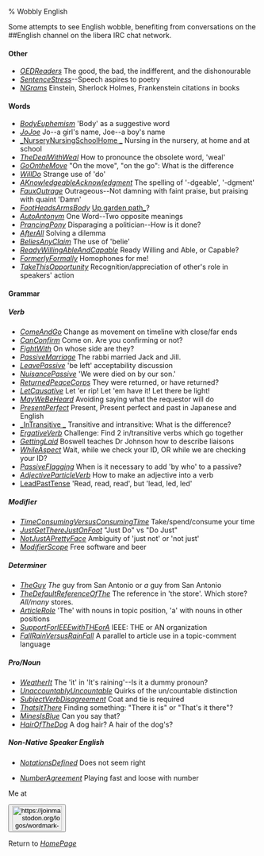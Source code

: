 % Wobbly English

Some attempts to see English wobble, benefiting from conversations on the ##English channel on the libera IRC chat network.

#### Other

* [_OEDReaders_](OEDReaders.html) The good, the bad, the indifferent, and the dishonourable
* [_SentenceStress_](SentenceStress.html)--Speech aspires to poetry
* [_NGrams_](NGrams.html) Einstein, Sherlock Holmes, Frankenstein citations in books

#### Words

* [_BodyEuphemism_](BodyEuphemism.html) 'Body' as a suggestive word
* [_JoJoe_](JoJoe.html) Jo--a girl's name, Joe--a boy's name
* [_NurseryNursingSchoolHome _](NurseryNursingSchoolHome.html) Nursing in the nursery, at home and at school
* [_TheDealWithWeal_](TheDealWithWeal.html) How to pronounce the obsolete word, 'weal'
* [_GoOntheMove_](GoOntheMove.html) "On the move", "on the go": What is the difference
* [_WillDo_](WillDo.html) Strange use of 'do'
* [_AKnowledgeableAcknowledgment_](AKnowledgeableAcknowledgment.html) The spelling of '-dgeable', '-dgment'
* [_FauxOutrage_](FauxOutrage.html) Outrageous--Not damning with faint praise, but praising with quaint 'Damn'
* [_FootHeadsArmsBody_](FootHeadsArmsBody.html) [Up garden path_](https://en.wikipedia.org/wiki/Garden-path_sentence)?
* [_AutoAntonym_](AutoAntonym.html) One Word--Two opposite meanings
* [_PrancingPony_](PrancingPony.html) Disparaging a politician--How is it done?
* [_AfterAll_](AfterAll.html) Solving a dilemma
* [_BeliesAnyClaim_](BeliesAnyClaim.html) The use of 'belie'
* [_ReadyWillingAbleAndCapable_](ReadyWillingAbleAndCapable.html) Ready Willing and Able, or Capable?
* [_FormerlyFormally_](FormerlyFormally.html) Homophones for me!
* [_TakeThisOpportunity_](TakeThisOpportunity.html) Recognition/appreciation of other's role in speakers' action

#### Grammar

##### Verb

* [_ComeAndGo_](ComeAndGo.html) Change as movement on timeline with close/far ends
* [_CanConfirm_](CanConfirm.html) Come on. Are you confirming or not?
* [_FightWith_](FightWith.html) On whose side are they?
* [_PassiveMarriage_](PassiveMarriage.html) The rabbi married Jack and Jill.
* [_LeavePassive_](LeavePassive.html) 'be left' acceptability discussion
* [_NuisancePassive_](NuisancePassive.html) 'We were died on by our son.'
* [_ReturnedPeaceCorps_](ReturnedPeaceCorps.html) They were returned, or have returned?
* [_LetCausative_](LetCausative.html) Let 'er rip! Let 'em have it! Let there be light!
* [_MayWeBeHeard_](MayWeBeHeard.html) Avoiding saying what the requestor will do
* [_PresentPerfect_](PresentPerfect.html) Present, Present perfect and past in Japanese and English
* [_InTransitive _](InTransitive.html) Transitive and intransitive: What is the difference?
* [_ErgativeVerb_](ErgativeVerb.html) Challenge: Find 2 in/transitive verbs which go together
* [_GettingLaid_](GettingLaid.html) Boswell teaches Dr Johnson how to describe liaisons
* [_WhileAspect_](WhileAspect.html) Wait, while we check your ID, OR while we are checking your ID?
* [_PassiveFlagging_](PassiveFlagging.html) When is it necessary to add 'by who' to a passive?
* [_AdjectiveParticleVerb_](AdjectiveParticleVerb.html) How to make an adjective into a verb
* [LeadPastTense](LeadPastTense.html) 'Read, read, read', but 'lead, led, led'

##### Modifier

* [_TimeConsumingVersusConsumingTime_](TimeConsumingVersusConsumingTime.html) Take/spend/consume your time
* [_JustGetThereJustOnFoot_](JustGetThereJustOnFoot.html) "Just Do" vs "Do Just"
* [_NotJustAPrettyFace_](NotJustAPrettyFace.html) Ambiguity of 'just not' or 'not just'
* [_ModifierScope_](ModifierScope.html) Free software and beer

##### Determiner

* [_TheGuy_](TheGuy.html) *The* guy from San Antonio or *a* guy from San Antonio
* [_TheDefaultReferenceOfThe_](TheDefaultReferenceOfThe.html) The reference in 'the store'. Which store? *All/many* stores.
* [_ArticleRole_](ArticleRole.html) 'The' with nouns in topic position, 'a' with nouns in other positions
* [_SupportForIEEEwithTHEorA_](SupportForIEEEwithTHEorA.html) IEEE: THE or AN organization
* [_FallRainVersusRainFall_](FallRainVersusRainFall.html) A parallel to article use in a topic-comment language

##### Pro/Noun
* [_WeatherIt_](WeatherIt.html) The 'it' in 'It's raining'--Is it a dummy pronoun?
* [_UnaccountablyUncountable_](UnaccountablyUncountable.html) Quirks of the un/countable distinction 
* [_SubjectVerbDisagreement_](SubjectVerbDisagreement.html) Coat and tie is required
* [_ThatsItThere_](ThatsItThere.html) Finding something: "There it is" or "That's it there"?
* [_MinesIsBlue_](MinesIsBlue.html) Can you say that?
* [_HairOfTheDog_](HairOfTheDog.html) A dog hair? A hair of the dog's?

##### Non-Native Speaker English
* [_NotationsDefined_](NotationsDefined.html) Does not seem right

* [_NumberAgreement_](NumberAgreement.html) Playing fast and loose with number

Me at
<form action='https://mastodon.sdf.org/@drbean'>
<button type='submit' class='btn'>
<img src='./mastodon.svg'
alt='https://joinmastodon.org/logos/wordmark-black-text.svg'
style='width:100px;height:50px'/>
</button></form>

Return to [_HomePage_](HomePage.html)
